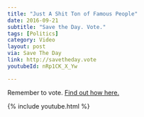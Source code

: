 ```yaml
---
title: "Just A Shit Ton of Famous People"
date: 2016-09-21
subtitle: "Save the Day. Vote."
tags: [Politics]
category: Video
layout: post
via: Save The Day
link: http://savetheday.vote
youtubeId: nRp1CK_X_Yw

---
```


Remember to vote. [Find out how here.](http://savetheday.vote)

<!-- more -->  

{% include youtube.html %}


